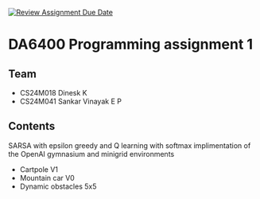 [![Review Assignment Due Date](https://classroom.github.com/assets/deadline-readme-button-22041afd0340ce965d47ae6ef1cefeee28c7c493a6346c4f15d667ab976d596c.svg)](https://classroom.github.com/a/lDGSs7Pt)
# DA6400 Programming assignment 1
## Team
- CS24M018 Dinesk K
- CS24M041 Sankar Vinayak E P

## Contents

SARSA with epsilon greedy and Q learning with softmax implimentation of the OpenAI gymnasium and minigrid environments 

- Cartpole V1
- Mountain car V0
- Dynamic obstacles 5x5
